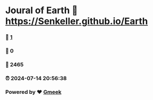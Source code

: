 # Joural of Earth :link: https://Senkeller.github.io/Earth 
### :page_facing_up: [1](https://Senkeller.github.io/Earth/tag.html) 
### :speech_balloon: 0 
### :hibiscus: 2465 
### :alarm_clock: 2024-07-14 20:56:38 
### Powered by :heart: [Gmeek](https://github.com/Meekdai/Gmeek)
